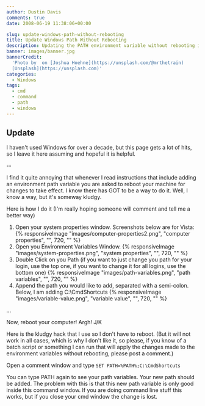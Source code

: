 ```yaml
---
author: Dustin Davis
comments: true
date: 2008-06-19 11:38:06+00:00

slug: update-windows-path-without-rebooting
title: Update Windows Path Without Rebooting
description: Updating the PATH environment variable without rebooting in Windows
banner: images/banner.jpg
bannerCredit:
  'Photo by  on [Joshua Hoehne](https://unsplash.com/@mrthetrain)
  [Unsplash](https://unsplash.com)'
categories:
  - Windows
tags:
  - cmd
  - command
  - path
  - windows
---
```


## Update

I haven't used Windows for over a decade, but this page gets a lot of hits, so I
leave it here assuming and hopeful it is helpful.

--

I find it quite annoying that whenever I read instructions that include adding
an environment path variable you are asked to reboot your machine for changes to
take effect. I know there has GOT to be a way to do it. Well, I know a way, but
it's someway kludgy.

Here is how I do it (I'm really hoping someone will comment and tell me a better
way)

1. Open your system properties window. Screenshots below are for Vista:
   {% responsiveImage "images/computer-properties2.png", "computer properties", "", 720, "" %}
2. Open you Environment Variables Window.
   {% responsiveImage "images/system-properties.png", "system properties", "", 720, "" %}
3. Double Click on you Path (if you want to just change you path for your login,
   use the top one, if you want to change it for all logins, use the bottom one)
   {% responsiveImage "images/path-variables.png", "path variables", "", 720, "" %}
4. Append the path you would like to add, separated with a semi-colon. Below, I
   am adding C:\CmdShortcuts {% responsiveImage "images/variable-value.png", "variable value", "", 720, "" %}

...

Now, reboot your computer! Argh! J/K

Here is the kludgy hack that I use so I don't have to reboot. (But it will not
work in all cases, which is why I don't like it, so please, if you know of a
batch script or something I can run that will apply the changes made to the
environment variables without rebooting, please post a comment.)

Open a comment window and type `SET PATH=%PATH%;C:\CmdShortcuts`

You can type PATH again to see your path variables. Your new path should be
added. The problem with this is that this new path variable is only good inside
this command window. If you are doing command line stuff this works, but if you
close your cmd window the change is lost.
